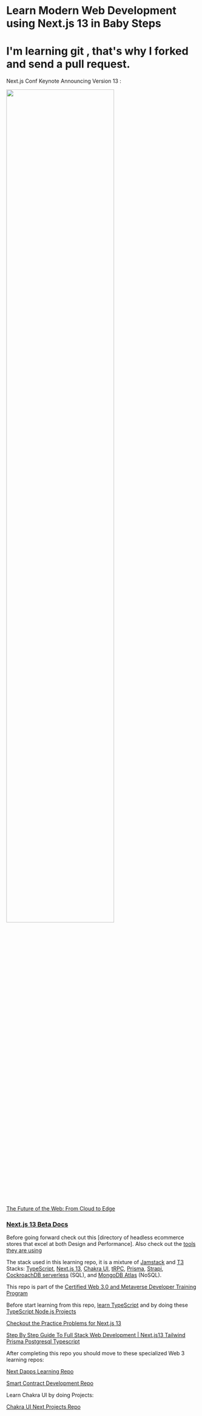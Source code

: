 # Learn Modern Web Development using Next.js 13 in Baby Steps
# I'm learning git , that's why I forked and send a pull request.

Next.js Conf Keynote Announcing Version 13 :

[<img src="next13.png" width="75%">](https://www.youtube.com/watch?v=NiknNI_0J48 "Keynote Next.js 13")

[The Future of the Web: From Cloud to Edge](https://www.youtube.com/watch?v=HlXLVb3QCvQ)


### [Next.js 13 Beta Docs](https://beta.nextjs.org/docs/getting-started)

Before going forward check out this [directory of headless ecommerce stores that excel at both Design and Performance]. Also check out the [tools they are using](https://theheadlessclub.com/tools)



The stack used in this learning repo, it is a mixture of [Jamstack](https://jamstack.org/) and [T3](https://create.t3.gg/) Stacks:
[TypeScript](https://www.typescriptlang.org/),
[Next.js 13](https://nextjs.org/blog/next-13),
[Chakra UI](https://chakra-ui.com/),
[tRPC](https://trpc.io/),
[Prisma](https://www.prisma.io/),
[Strapi](https://strapi.io/),
[CockroachDB serverless](https://www.cockroachlabs.com/blog/announcing-cockroachdb-serverless/) (SQL), and [MongoDB Atlas](https://www.mongodb.com/atlas/database) (NoSQL).

This repo is part of the [Certified Web 3.0 and Metaverse Developer Training Program](https://www.panaverse.co/)

Before start learning from this repo, [learn TypeScript](https://github.com/panacloud-modern-global-apps/learn-typescript) and by doing these [TypeScript Node.js Projects](https://github.com/panacloud-modern-global-apps/chakra-nextjs-projects)

[Checkout the Practice Problems for Next.js 13](https://www.practiceprobs.com/problemsets/nextjs/dunder-mifflin/)

[Step By Step Guide To Full Stack Web Development | Next.js13 Tailwind Prisma Postgresql Typescript](https://www.youtube.com/watch?v=gxkwMm_j850)

After completing this repo you should move to these specialized Web 3 learning repos:

[Next Dapps Learning Repo](https://github.com/panacloud-modern-global-apps/dapps-nextjs)

[Smart Contract Development Repo](https://github.com/panacloud-modern-global-apps/defi-dapps-solidity-smart-contracts)

Learn Chakra UI by doing Projects:

[Chakra UI Next Projects Repo](https://github.com/panacloud-modern-global-apps/chakra-nextjs-projects)
